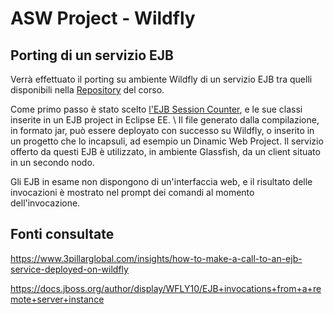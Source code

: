 # ASW Project - Wildfly

## Porting di un servizio EJB

Verrà effettuato il porting su ambiente Wildfly di un servizio EJB tra quelli disponibili nella [Repository](https://github.com/aswroma3/asw) del corso.

Come primo passo è stato scelto [l'EJB Session Counter](https://github.com/aswroma3/asw/tree/master/projects/asw-850-ejb/c-session-counter), e le sue classi inserite in un EJB project in Eclipse EE. \ 
Il file generato dalla compilazione, in formato jar, può essere deployato con successo su Wildfly, o inserito in un progetto che lo incapsuli, ad esempio un Dinamic Web Project. Il servizio offerto da questi EJB è utilizzato, in ambiente Glassfish, da un client situato in un secondo nodo.

Gli EJB in esame non dispongono di un'interfaccia web, e il risultato delle invocazioni è mostrato nel prompt dei comandi al momento dell'invocazione.


## Fonti consultate

https://www.3pillarglobal.com/insights/how-to-make-a-call-to-an-ejb-service-deployed-on-wildfly

https://docs.jboss.org/author/display/WFLY10/EJB+invocations+from+a+remote+server+instance 



